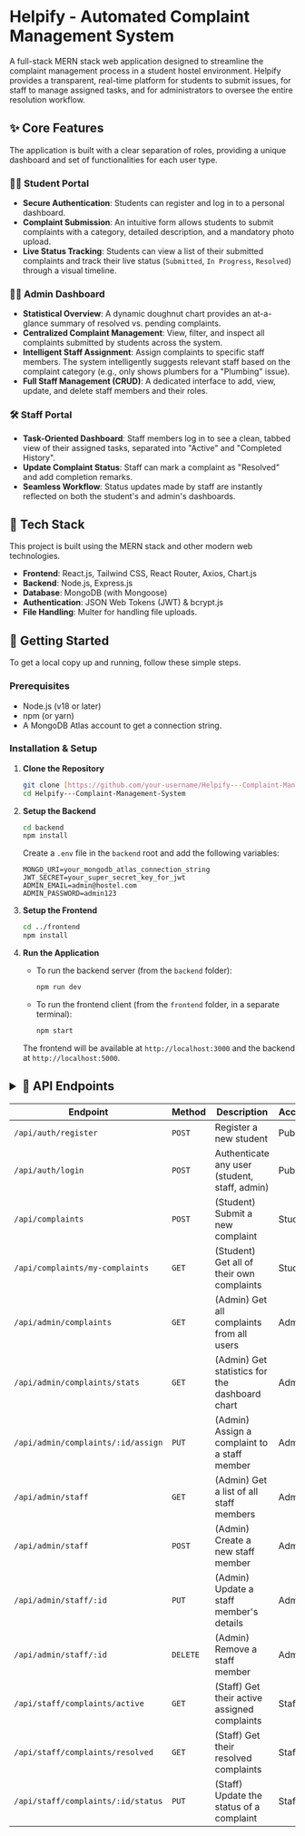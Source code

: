 # Helpify - Automated Complaint Management System

A full-stack MERN stack web application designed to streamline the complaint management process in a student hostel environment. Helpify provides a transparent, real-time platform for students to submit issues, for staff to manage assigned tasks, and for administrators to oversee the entire resolution workflow.

## ✨ Core Features

The application is built with a clear separation of roles, providing a unique dashboard and set of functionalities for each user type.

### 🧑‍🎓 Student Portal
* **Secure Authentication**: Students can register and log in to a personal dashboard.
* **Complaint Submission**: An intuitive form allows students to submit complaints with a category, detailed description, and a mandatory photo upload.
* **Live Status Tracking**: Students can view a list of their submitted complaints and track their live status (`Submitted`, `In Progress`, `Resolved`) through a visual timeline.

### 👨‍💼 Admin Dashboard
* **Statistical Overview**: A dynamic doughnut chart provides an at-a-glance summary of resolved vs. pending complaints.
* **Centralized Complaint Management**: View, filter, and inspect all complaints submitted by students across the system.
* **Intelligent Staff Assignment**: Assign complaints to specific staff members. The system intelligently suggests relevant staff based on the complaint category (e.g., only shows plumbers for a "Plumbing" issue).
* **Full Staff Management (CRUD)**: A dedicated interface to add, view, update, and delete staff members and their roles.

### 🛠️ Staff Portal
* **Task-Oriented Dashboard**: Staff members log in to see a clean, tabbed view of their assigned tasks, separated into "Active" and "Completed History".
* **Update Complaint Status**: Staff can mark a complaint as "Resolved" and add completion remarks.
* **Seamless Workflow**: Status updates made by staff are instantly reflected on both the student's and admin's dashboards.

## 🚀 Tech Stack

This project is built using the MERN stack and other modern web technologies.

* **Frontend**: React.js, Tailwind CSS, React Router, Axios, Chart.js
* **Backend**: Node.js, Express.js
* **Database**: MongoDB (with Mongoose)
* **Authentication**: JSON Web Tokens (JWT) & bcrypt.js
* **File Handling**: Multer for handling file uploads.

## 🏁 Getting Started

To get a local copy up and running, follow these simple steps.

### Prerequisites
* Node.js (v18 or later)
* npm (or yarn)
* A MongoDB Atlas account to get a connection string.

### Installation & Setup

1.  **Clone the Repository**
    ```sh
    git clone [https://github.com/your-username/Helpify---Complaint-Management-System.git](https://github.com/your-username/Helpify---Complaint-Management-System.git)
    cd Helpify---Complaint-Management-System
    ```

2.  **Setup the Backend**
    ```sh
    cd backend
    npm install
    ```
    Create a `.env` file in the `backend` root and add the following variables:
    ```env
    MONGO_URI=your_mongodb_atlas_connection_string
    JWT_SECRET=your_super_secret_key_for_jwt
    ADMIN_EMAIL=admin@hostel.com
    ADMIN_PASSWORD=admin123
    ```

3.  **Setup the Frontend**
    ```sh
    cd ../frontend
    npm install
    ```

4.  **Run the Application**
    * To run the backend server (from the `backend` folder):
        ```sh
        npm run dev
        ```
    * To run the frontend client (from the `frontend` folder, in a separate terminal):
        ```sh
        npm start
        ```
    The frontend will be available at `http://localhost:3000` and the backend at `http://localhost:5000`.

## <details><summary>📂 API Endpoints</summary>

| Endpoint                             | Method | Description                                    | Access   |
| ------------------------------------ | ------ | ---------------------------------------------- | -------- |
| `/api/auth/register`                 | `POST` | Register a new student                         | Public   |
| `/api/auth/login`                    | `POST` | Authenticate any user (student, staff, admin)  | Public   |
| `/api/complaints`                    | `POST`   | (Student) Submit a new complaint             | Student  |
| `/api/complaints/my-complaints`      | `GET`    | (Student) Get all of their own complaints    | Student  |
| `/api/admin/complaints`              | `GET`    | (Admin) Get all complaints from all users    | Admin    |
| `/api/admin/complaints/stats`        | `GET`    | (Admin) Get statistics for the dashboard chart | Admin    |
| `/api/admin/complaints/:id/assign`   | `PUT`    | (Admin) Assign a complaint to a staff member   | Admin    |
| `/api/admin/staff`                   | `GET`    | (Admin) Get a list of all staff members      | Admin    |
| `/api/admin/staff`                   | `POST`   | (Admin) Create a new staff member            | Admin    |
| `/api/admin/staff/:id`               | `PUT`    | (Admin) Update a staff member's details      | Admin    |
| `/api/admin/staff/:id`               | `DELETE` | (Admin) Remove a staff member                | Admin    |
| `/api/staff/complaints/active`       | `GET`    | (Staff) Get their active assigned complaints | Staff    |
| `/api/staff/complaints/resolved`     | `GET`    | (Staff) Get their resolved complaints        | Staff    |
| `/api/staff/complaints/:id/status`   | `PUT`    | (Staff) Update the status of a complaint     | Staff    |

</details>
